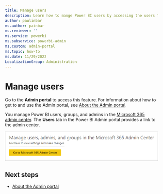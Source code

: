 ```yaml
---
title: Manage users
description: Learn how to mange Power BI users by accessing the users tab through the Microsoft 365 admin center.
author: paulinbar
ms.author: painbar
ms.reviewer: ''
ms.service: powerbi
ms.subservice: powerbi-admin
ms.custom: admin-portal
ms.topic: how-to
ms.date: 11/29/2022
LocalizationGroup: Administration
---
```


# Manage users

Go to the **Admin portal** to access this feature. For information about how to get to and use the Admin portal, see [About the Admin portal](service-admin-portal.md).

You manage Power BI users, groups, and admins in the [Microsoft 365 admin center](https://admin.microsoft.com/). The **Users** tab in the Power BI Admin portal provides a link to the admin center.

![Go to Microsoft 365 admin center](media/service-admin-portal-users/powerbi-admin-manage-users.png)

## Next steps

* [About the Admin portal](service-admin-portal.md)
